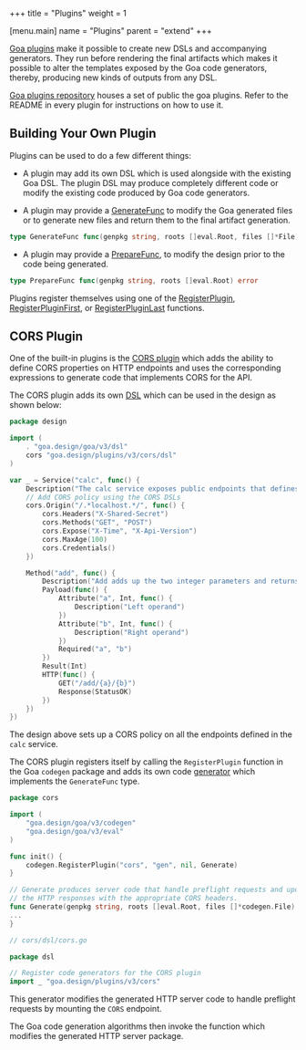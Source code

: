 +++ title = "Plugins" weight = 1

[menu.main] name = "Plugins" parent = "extend" +++

[Goa plugins](https://godoc.org/github.com/goadesign/plugins) make it possible to create new DSLs and accompanying generators. They run before rendering the final artifacts which makes it possible to alter the templates exposed by the Goa code generators, thereby, producing new kinds of outputs from any DSL.

[Goa plugins repository](https://github.com/goadesign/plugins) houses a set of public the goa plugins. Refer to the README in every plugin for instructions on how to use it.

## Building Your Own Plugin

Plugins can be used to do a few different things:

* A plugin may add its own DSL which is used alongside with the existing Goa DSL. The plugin DSL may produce completely different code or modify the existing code produced by Goa code generators.

* A plugin may provide a [GenerateFunc](https://godoc.org/goa.design/goa/codegen#GenerateFunc) to modify the Goa generated files or to generate new files and return them to the final artifact generation.

```go
type GenerateFunc func(genpkg string, roots []eval.Root, files []*File) ([]*File, error)
```

* A plugin may provide a [PrepareFunc](https://godoc.org/goa.design/goa/codegen#PrepareFunc), to modify the design prior to the code being generated.

```go
type PrepareFunc func(genpkg string, roots []eval.Root) error
```

Plugins register themselves using one of the [RegisterPlugin](https://godoc.org/goa.design/goa/codegen#RegisterPlugin), [RegisterPluginFirst](https://godoc.org/goa.design/goa/codegen#RegisterPluginFirst), or [RegisterPluginLast](https://godoc.org/goa.design/goa/codegen#RegisterPlugin) functions.

## CORS Plugin

One of the built-in plugins is the [CORS plugin](https://github.com/goadesign/plugins/tree/master/cors) which adds the ability to define CORS properties on HTTP endpoints and uses the corresponding expressions to generate code that implements CORS for the API.

The CORS plugin adds its own [DSL](https://godoc.org/github.com/goadesign/plugins/cors/dsl) which can be used in the design as shown below:

```go
package design

import (
    . "goa.design/goa/v3/dsl"
    cors "goa.design/plugins/v3/cors/dsl"
)

var _ = Service("calc", func() {
    Description("The calc service exposes public endpoints that defines CORS policy.")
    // Add CORS policy using the CORS DSLs
    cors.Origin("/.*localhost.*/", func() {
        cors.Headers("X-Shared-Secret")
        cors.Methods("GET", "POST")
        cors.Expose("X-Time", "X-Api-Version")
        cors.MaxAge(100)
        cors.Credentials()
    })

    Method("add", func() {
        Description("Add adds up the two integer parameters and returns the results.")
        Payload(func() {
            Attribute("a", Int, func() {
                Description("Left operand")
            })
            Attribute("b", Int, func() {
                Description("Right operand")
            })
            Required("a", "b")
        })
        Result(Int)
        HTTP(func() {
            GET("/add/{a}/{b}")
            Response(StatusOK)
        })
    })
})
```

The design above sets up a CORS policy on all the endpoints defined in the `calc` service.

The CORS plugin registers itself by calling the `RegisterPlugin` function in the Goa `codegen` package and adds its own code [generator](https://godoc.org/github.com/goadesign/plugins/cors#Generate) which implements the `GenerateFunc` type.

```go
package cors

import (
    "goa.design/goa/v3/codegen"
    "goa.design/goa/v3/eval"
)

func init() {
    codegen.RegisterPlugin("cors", "gen", nil, Generate)
}

// Generate produces server code that handle preflight requests and updates
// the HTTP responses with the appropriate CORS headers.
func Generate(genpkg string, roots []eval.Root, files []*codegen.File) ([]*codegen.File, error) {
...
}
```

```go
// cors/dsl/cors.go

package dsl

// Register code generators for the CORS plugin
import _ "goa.design/plugins/v3/cors"
```

This generator modifies the generated HTTP server code to handle preflight requests by mounting the `CORS` endpoint.

The Goa code generation algorithms then invoke the function which modifies the generated HTTP server package.